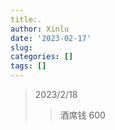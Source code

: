 ```yaml
---
title:.
author: Xinlu
date: '2023-02-17'
slug: 
categories: []
tags: []  
---
```


> 2023/2/18
>
> > 酒席钱 600
